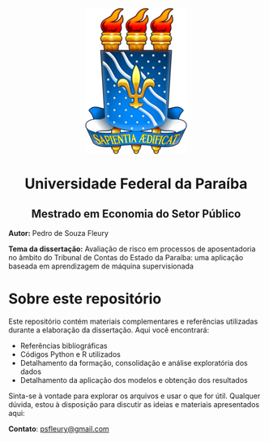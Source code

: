 <div align="center"><img src="Brasão_UFPB.png" alt="UFPB"></div>

<h1 align="center">Universidade Federal da Paraíba</h1>

<h2 align="center">Mestrado em Economia do Setor Público</h2>

**Autor:** Pedro de Souza Fleury

**Tema da dissertação:** Avaliação de risco em processos de aposentadoria no âmbito do Tribunal de Contas do Estado da Paraíba: uma aplicação baseada em aprendizagem de máquina supervisionada

# Sobre este repositório

Este repositório contém materiais complementares e referências utilizadas durante a elaboração da dissertação. Aqui você encontrará:

- Referências bibliográficas
- Códigos Python e R utilizados
- Detalhamento da formação, consolidação e análise exploratória dos dados
- Detalhamento da aplicação dos modelos e obtenção dos resultados

Sinta-se à vontade para explorar os arquivos e usar o que for útil. Qualquer dúvida, estou à disposição para discutir as ideias e materiais apresentados aqui:

**Contato**: psfleury@gmail.com
